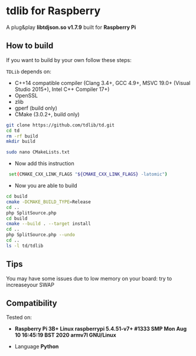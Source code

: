 # tdlib for Raspberry

A plug&play **libtdjson.so v1.7.9** built for **Raspberry Pi**

## How to build

If you want to build by your own follow these steps:

`TDLib` depends on:

* C++14 compatible compiler (Clang 3.4+, GCC 4.9+, MSVC 19.0+ (Visual Studio 2015+), Intel C++ Compiler 17+)
* OpenSSL
* zlib
* gperf (build only)
* CMake (3.0.2+, build only)

```bash
git clone https://github.com/tdlib/td.git
cd td
rm -rf build
mkdir build

sudo nano CMakeLists.txt
```

- Now add this instruction

```bash
 set(CMAKE_CXX_LINK_FLAGS "${CMAKE_CXX_LINK_FLAGS} -latomic")
```

- Now you are able to build

```bash
cd build
cmake -DCMAKE_BUILD_TYPE=Release
cd ..
php SplitSource.php
cd build
cmake --build . --target install
cd ..
php SplitSource.php --undo
cd ..
ls -l td/tdlib
```
## Tips

You may have some issues due to low memory on your board: try to increaseyour SWAP

## Compatibility
Tested on: 
- **Raspberry Pi 3B+ 
Linux raspberrypi 5.4.51-v7+ #1333 SMP Mon Aug 10 16:45:19 BST 2020 armv7l GNU/Linux** 

- Language **Python**
